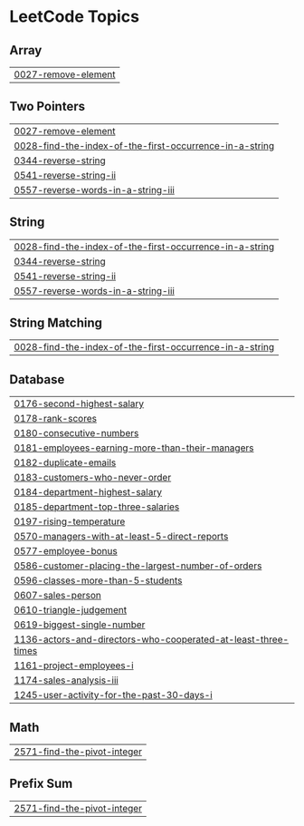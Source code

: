 <!---LeetCode Topics Start-->
# LeetCode Topics
## Array
|  |
| ------- |
| [0027-remove-element](https://github.com/Singhal-Piyush/Leetcode_Problems/tree/master/0027-remove-element) |
## Two Pointers
|  |
| ------- |
| [0027-remove-element](https://github.com/Singhal-Piyush/Leetcode_Problems/tree/master/0027-remove-element) |
| [0028-find-the-index-of-the-first-occurrence-in-a-string](https://github.com/Singhal-Piyush/Leetcode_Problems/tree/master/0028-find-the-index-of-the-first-occurrence-in-a-string) |
| [0344-reverse-string](https://github.com/Singhal-Piyush/Leetcode_Problems/tree/master/0344-reverse-string) |
| [0541-reverse-string-ii](https://github.com/Singhal-Piyush/Leetcode_Problems/tree/master/0541-reverse-string-ii) |
| [0557-reverse-words-in-a-string-iii](https://github.com/Singhal-Piyush/Leetcode_Problems/tree/master/0557-reverse-words-in-a-string-iii) |
## String
|  |
| ------- |
| [0028-find-the-index-of-the-first-occurrence-in-a-string](https://github.com/Singhal-Piyush/Leetcode_Problems/tree/master/0028-find-the-index-of-the-first-occurrence-in-a-string) |
| [0344-reverse-string](https://github.com/Singhal-Piyush/Leetcode_Problems/tree/master/0344-reverse-string) |
| [0541-reverse-string-ii](https://github.com/Singhal-Piyush/Leetcode_Problems/tree/master/0541-reverse-string-ii) |
| [0557-reverse-words-in-a-string-iii](https://github.com/Singhal-Piyush/Leetcode_Problems/tree/master/0557-reverse-words-in-a-string-iii) |
## String Matching
|  |
| ------- |
| [0028-find-the-index-of-the-first-occurrence-in-a-string](https://github.com/Singhal-Piyush/Leetcode_Problems/tree/master/0028-find-the-index-of-the-first-occurrence-in-a-string) |
## Database
|  |
| ------- |
| [0176-second-highest-salary](https://github.com/Singhal-Piyush/Leetcode_Problems/tree/master/0176-second-highest-salary) |
| [0178-rank-scores](https://github.com/Singhal-Piyush/Leetcode_Problems/tree/master/0178-rank-scores) |
| [0180-consecutive-numbers](https://github.com/Singhal-Piyush/Leetcode_Problems/tree/master/0180-consecutive-numbers) |
| [0181-employees-earning-more-than-their-managers](https://github.com/Singhal-Piyush/Leetcode_Problems/tree/master/0181-employees-earning-more-than-their-managers) |
| [0182-duplicate-emails](https://github.com/Singhal-Piyush/Leetcode_Problems/tree/master/0182-duplicate-emails) |
| [0183-customers-who-never-order](https://github.com/Singhal-Piyush/Leetcode_Problems/tree/master/0183-customers-who-never-order) |
| [0184-department-highest-salary](https://github.com/Singhal-Piyush/Leetcode_Problems/tree/master/0184-department-highest-salary) |
| [0185-department-top-three-salaries](https://github.com/Singhal-Piyush/Leetcode_Problems/tree/master/0185-department-top-three-salaries) |
| [0197-rising-temperature](https://github.com/Singhal-Piyush/Leetcode_Problems/tree/master/0197-rising-temperature) |
| [0570-managers-with-at-least-5-direct-reports](https://github.com/Singhal-Piyush/Leetcode_Problems/tree/master/0570-managers-with-at-least-5-direct-reports) |
| [0577-employee-bonus](https://github.com/Singhal-Piyush/Leetcode_Problems/tree/master/0577-employee-bonus) |
| [0586-customer-placing-the-largest-number-of-orders](https://github.com/Singhal-Piyush/Leetcode_Problems/tree/master/0586-customer-placing-the-largest-number-of-orders) |
| [0596-classes-more-than-5-students](https://github.com/Singhal-Piyush/Leetcode_Problems/tree/master/0596-classes-more-than-5-students) |
| [0607-sales-person](https://github.com/Singhal-Piyush/Leetcode_Problems/tree/master/0607-sales-person) |
| [0610-triangle-judgement](https://github.com/Singhal-Piyush/Leetcode_Problems/tree/master/0610-triangle-judgement) |
| [0619-biggest-single-number](https://github.com/Singhal-Piyush/Leetcode_Problems/tree/master/0619-biggest-single-number) |
| [1136-actors-and-directors-who-cooperated-at-least-three-times](https://github.com/Singhal-Piyush/Leetcode_Problems/tree/master/1136-actors-and-directors-who-cooperated-at-least-three-times) |
| [1161-project-employees-i](https://github.com/Singhal-Piyush/Leetcode_Problems/tree/master/1161-project-employees-i) |
| [1174-sales-analysis-iii](https://github.com/Singhal-Piyush/Leetcode_Problems/tree/master/1174-sales-analysis-iii) |
| [1245-user-activity-for-the-past-30-days-i](https://github.com/Singhal-Piyush/Leetcode_Problems/tree/master/1245-user-activity-for-the-past-30-days-i) |
## Math
|  |
| ------- |
| [2571-find-the-pivot-integer](https://github.com/Singhal-Piyush/Leetcode_Problems/tree/master/2571-find-the-pivot-integer) |
## Prefix Sum
|  |
| ------- |
| [2571-find-the-pivot-integer](https://github.com/Singhal-Piyush/Leetcode_Problems/tree/master/2571-find-the-pivot-integer) |
<!---LeetCode Topics End-->
